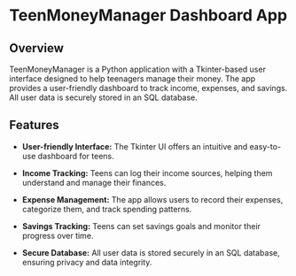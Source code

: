 # TeenMoneyManager Dashboard App

## Overview

TeenMoneyManager is a Python application with a Tkinter-based user interface designed to help teenagers manage their money. The app provides a user-friendly dashboard to track income, expenses, and savings. All user data is securely stored in an SQL database.

## Features

- **User-friendly Interface:** The Tkinter UI offers an intuitive and easy-to-use dashboard for teens.
  
- **Income Tracking:** Teens can log their income sources, helping them understand and manage their finances.

- **Expense Management:** The app allows users to record their expenses, categorize them, and track spending patterns.

- **Savings Tracking:** Teens can set savings goals and monitor their progress over time.

- **Secure Database:** All user data is stored securely in an SQL database, ensuring privacy and data integrity.

